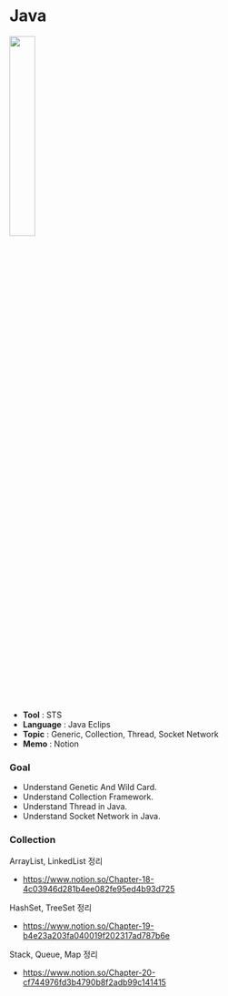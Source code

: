 # Java

<img src="https://user-images.githubusercontent.com/53969142/94687170-d630c500-0366-11eb-86e2-d702d308106a.png" width="30%">

- **Tool** : STS
- **Language** : Java Eclips
- **Topic** : Generic, Collection, Thread, Socket Network
- **Memo** : Notion

### Goal
- Understand Genetic And Wild Card.
- Understand Collection Framework.
- Understand Thread in Java.
- Understand Socket Network in Java.

### Collection 
ArrayList, LinkedList 정리
- https://www.notion.so/Chapter-18-4c03946d281b4ee082fe95ed4b93d725

HashSet<E>, TreeSet<E> 정리
- https://www.notion.so/Chapter-19-b4e23a203fa040019f202317ad787b6e
  
Stack, Queue, Map 정리
- https://www.notion.so/Chapter-20-cf744976fd3b4790b8f2adb99c141415
